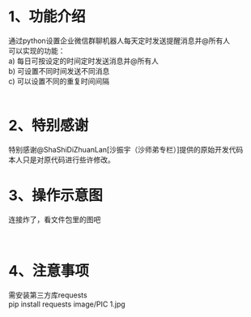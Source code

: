 # 1、功能介绍
通过python设置企业微信群聊机器人每天定时发送提醒消息并@所有人<BR/>
可以实现的功能：<BR/>
a) 每日可按设定的时间定时发送消息并@所有人<BR/>
b) 可设置不同时间发送不同消息<BR/>
c) 可以设置不同的重复时间间隔<BR/>
<BR/>
# 2、特别感谢
特别感谢@ShaShiDiZhuanLan[沙振宇（沙师弟专栏）]提供的原始开发代码<BR/>
本人只是对原代码进行些许修改。
<BR/>
# 3、操作示意图
连接炸了，看文件包里的图吧

<BR/>

# 4、注意事项
需安装第三方库requests<BR/>
pip install requests
image/PIC 1.jpg

